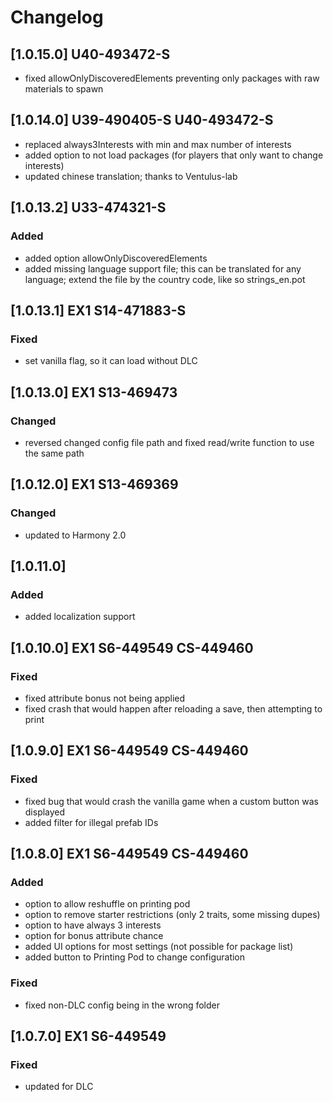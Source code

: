 # Changelog

## [1.0.15.0] U40-493472-S
- fixed allowOnlyDiscoveredElements preventing only packages with raw materials to spawn

## [1.0.14.0] U39-490405-S U40-493472-S
- replaced always3Interests with min and max number of interests
- added option to not load packages (for players that only want to change interests)
- updated chinese translation; thanks to Ventulus-lab

## [1.0.13.2] U33-474321-S

### Added
- added option allowOnlyDiscoveredElements
- added missing language support file; this can be translated for any language; extend the file by the country code, like so strings_en.pot

## [1.0.13.1] EX1 S14-471883-S

### Fixed
- set vanilla flag, so it can load without DLC

## [1.0.13.0] EX1 S13-469473

### Changed
- reversed changed config file path and fixed read/write function to use the same path

## [1.0.12.0] EX1 S13-469369

### Changed
- updated to Harmony 2.0

## [1.0.11.0]

### Added
- added localization support

## [1.0.10.0] EX1 S6-449549 CS-449460

### Fixed
- fixed attribute bonus not being applied
- fixed crash that would happen after reloading a save, then attempting to print

## [1.0.9.0] EX1 S6-449549 CS-449460

### Fixed
- fixed bug that would crash the vanilla game when a custom button was displayed
- added filter for illegal prefab IDs

## [1.0.8.0] EX1 S6-449549 CS-449460

### Added
- option to allow reshuffle on printing pod
- option to remove starter restrictions (only 2 traits, some missing dupes)
- option to have always 3 interests
- option for bonus attribute chance
- added UI options for most settings (not possible for package list)
- added button to Printing Pod to change configuration

### Fixed
- fixed non-DLC config being in the wrong folder

## [1.0.7.0] EX1 S6-449549

### Fixed
- updated for DLC
